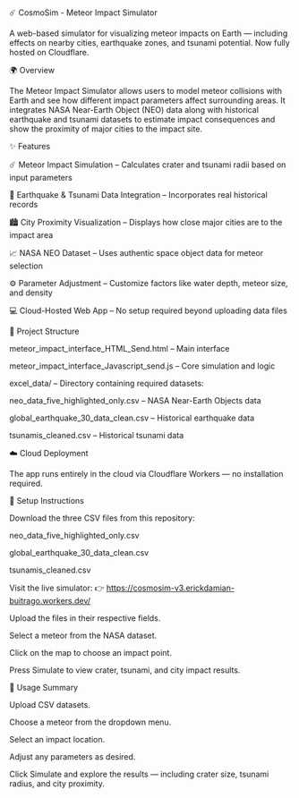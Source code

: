 ☄️ CosmoSim - Meteor Impact Simulator

A web-based simulator for visualizing meteor impacts on Earth — including effects on nearby cities, earthquake zones, and tsunami potential.
Now fully hosted on Cloudflare.

🌍 Overview

The Meteor Impact Simulator allows users to model meteor collisions with Earth and see how different impact parameters affect surrounding areas.
It integrates NASA Near-Earth Object (NEO) data along with historical earthquake and tsunami datasets to estimate impact consequences and show the proximity of major cities to the impact site.

✨ Features

☄️ Meteor Impact Simulation – Calculates crater and tsunami radii based on input parameters

🌊 Earthquake & Tsunami Data Integration – Incorporates real historical records

🏙️ City Proximity Visualization – Displays how close major cities are to the impact area

📈 NASA NEO Dataset – Uses authentic space object data for meteor selection

⚙️ Parameter Adjustment – Customize factors like water depth, meteor size, and density

💻 Cloud-Hosted Web App – No setup required beyond uploading data files

🧩 Project Structure

meteor_impact_interface_HTML_Send.html – Main interface

meteor_impact_interface_Javascript_send.js – Core simulation and logic

excel_data/ – Directory containing required datasets:

neo_data_five_highlighted_only.csv – NASA Near-Earth Objects data

global_earthquake_30_data_clean.csv – Historical earthquake data

tsunamis_cleaned.csv – Historical tsunami data

☁️ Cloud Deployment

The app runs entirely in the cloud via Cloudflare Workers — no installation required.

🔧 Setup Instructions

Download the three CSV files from this repository:

neo_data_five_highlighted_only.csv

global_earthquake_30_data_clean.csv

tsunamis_cleaned.csv

Visit the live simulator:
👉 https://cosmosim-v3.erickdamian-buitrago.workers.dev/

Upload the files in their respective fields.

Select a meteor from the NASA dataset.

Click on the map to choose an impact point.

Press Simulate to view crater, tsunami, and city impact results.

🧠 Usage Summary

Upload CSV datasets.

Choose a meteor from the dropdown menu.

Select an impact location.

Adjust any parameters as desired.

Click Simulate and explore the results — including crater size, tsunami radius, and city proximity.
